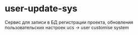 # user-update-sys
Сервис для записи в БД регистрации проекта, обновления пользовательских настроек
ucs -> user customise system